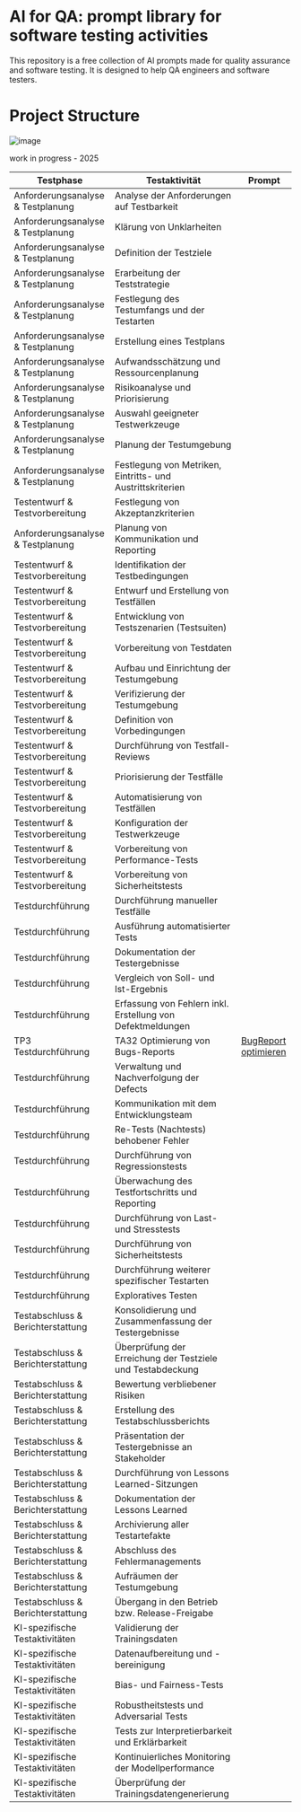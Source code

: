 # AI for QA: prompt library for software testing activities
This repository is a free collection of AI prompts made for quality assurance and software testing. 
It is designed to help QA engineers and software testers.


# Project Structure
![image](https://github.com/user-attachments/assets/c8820405-bceb-4496-804d-3a7127af6a32)


work in progress - 2025

| Testphase                                  | Testaktivität                                             | Prompt                                                    |                                      
|--------------------------------------------|-----------------------------------------------------------|-----------------------------------------------------------|
| Anforderungsanalyse & Testplanung          | Analyse der Anforderungen auf Testbarkeit                 |
| Anforderungsanalyse & Testplanung          | Klärung von Unklarheiten                                  |
| Anforderungsanalyse & Testplanung          | Definition der Testziele                                  |
| Anforderungsanalyse & Testplanung          | Erarbeitung der Teststrategie                             |
| Anforderungsanalyse & Testplanung          | Festlegung des Testumfangs und der Testarten              |
| Anforderungsanalyse & Testplanung          | Erstellung eines Testplans                                |
| Anforderungsanalyse & Testplanung          | Aufwandsschätzung und Ressourcenplanung                   |
| Anforderungsanalyse & Testplanung          | Risikoanalyse und Priorisierung                           |
| Anforderungsanalyse & Testplanung          | Auswahl geeigneter Testwerkzeuge                          |
| Anforderungsanalyse & Testplanung          | Planung der Testumgebung                                  |
| Anforderungsanalyse & Testplanung          | Festlegung von Metriken, Eintritts- und Austrittskriterien|
| Testentwurf & Testvorbereitung             | Festlegung von Akzeptanzkriterien                         |
| Anforderungsanalyse & Testplanung          | Planung von Kommunikation und Reporting                   |
| Testentwurf & Testvorbereitung             | Identifikation der Testbedingungen                        |
| Testentwurf & Testvorbereitung             | Entwurf und Erstellung von Testfällen                     |
| Testentwurf & Testvorbereitung             | Entwicklung von Testszenarien (Testsuiten)                |
| Testentwurf & Testvorbereitung             | Vorbereitung von Testdaten                                |
| Testentwurf & Testvorbereitung             | Aufbau und Einrichtung der Testumgebung                   |
| Testentwurf & Testvorbereitung             | Verifizierung der Testumgebung                            |
| Testentwurf & Testvorbereitung             | Definition von Vorbedingungen                             |
| Testentwurf & Testvorbereitung             | Durchführung von Testfall-Reviews                         |
| Testentwurf & Testvorbereitung             | Priorisierung der Testfälle                               |
| Testentwurf & Testvorbereitung             | Automatisierung von Testfällen                            |
| Testentwurf & Testvorbereitung             | Konfiguration der Testwerkzeuge                           |
| Testentwurf & Testvorbereitung             | Vorbereitung von Performance-Tests                        |
| Testentwurf & Testvorbereitung             | Vorbereitung von Sicherheitstests                         |
| Testdurchführung                           | Durchführung manueller Testfälle                          |
| Testdurchführung                           | Ausführung automatisierter Tests                          |
| Testdurchführung                           | Dokumentation der Testergebnisse                          |
| Testdurchführung                           | Vergleich von Soll- und Ist-Ergebnis                      |
| Testdurchführung                           | Erfassung von Fehlern inkl. Erstellung von Defektmeldungen|
| TP3 Testdurchführung                       | TA32 Optimierung von Bugs-Reports                         | [BugReport optimieren](https://github.com/NewFeatureBranchTester/prompt-lib-for-testing-activities/tree/main/testprompts/TP3_TDF/TP3_TA32_Optimierung%20von%20Bug-Reports) |
| Testdurchführung                           | Verwaltung und Nachverfolgung der Defects                 | 
| Testdurchführung                           | Kommunikation mit dem Entwicklungsteam                    |
| Testdurchführung                           | Re-Tests (Nachtests) behobener Fehler                     |
| Testdurchführung                           | Durchführung von Regressionstests                         |
| Testdurchführung                           | Überwachung des Testfortschritts und Reporting            |
| Testdurchführung                           | Durchführung von Last- und Stresstests                    |
| Testdurchführung                           | Durchführung von Sicherheitstests                         |
| Testdurchführung                           | Durchführung weiterer spezifischer Testarten              |
| Testdurchführung                           | Exploratives Testen                                       |
| Testabschluss & Berichterstattung          | Konsolidierung und Zusammenfassung der Testergebnisse     |
| Testabschluss & Berichterstattung          | Überprüfung der Erreichung der Testziele und Testabdeckung| 
| Testabschluss & Berichterstattung          | Bewertung verbliebener Risiken                            |
| Testabschluss & Berichterstattung          | Erstellung des Testabschlussberichts                      |
| Testabschluss & Berichterstattung          | Präsentation der Testergebnisse an Stakeholder            |
| Testabschluss & Berichterstattung          | Durchführung von Lessons Learned-Sitzungen                |
| Testabschluss & Berichterstattung          | Dokumentation der Lessons Learned                         |
| Testabschluss & Berichterstattung          | Archivierung aller Testartefakte                          |
| Testabschluss & Berichterstattung          | Abschluss des Fehlermanagements                           |
| Testabschluss & Berichterstattung          | Aufräumen der Testumgebung                                |
| Testabschluss & Berichterstattung          | Übergang in den Betrieb bzw. Release-Freigabe             | 
| KI-spezifische Testaktivitäten             | Validierung der Trainingsdaten                            |
| KI-spezifische Testaktivitäten             | Datenaufbereitung und -bereinigung                        |
| KI-spezifische Testaktivitäten             | Bias- und Fairness-Tests                                  |
| KI-spezifische Testaktivitäten             | Robustheitstests und Adversarial Tests                    |
| KI-spezifische Testaktivitäten             | Tests zur Interpretierbarkeit und Erklärbarkeit           |
| KI-spezifische Testaktivitäten             | Kontinuierliches Monitoring der Modellperformance         |
| KI-spezifische Testaktivitäten             | Überprüfung der Trainingsdatengenerierung                 |                                          |
